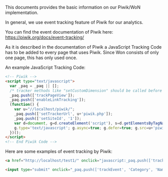 
This documents provides the basic information on our Piwik/WoN implementation. 

In general, we use event tracking feature of Piwik for our analytics. 

You can find the event documentation of Piwik here:
https://piwik.org/docs/event-tracking/

As it is described in the documentation of Piwik a JavaScript Tracking Code has to be added to every page that uses Piwik. Since Won consists of only one page, this has only used once.

An example JavaScript Tracking Code:
```HTML
<!-- Piwik -->
<script type="text/javascript">
  var _paq = _paq || [];
  /* tracker methods like "setCustomDimension" should be called before "trackPageView" */
  _paq.push(['trackPageView']);
  _paq.push(['enableLinkTracking']);
  (function() {
    var u="//localhost/piwik/";
    _paq.push(['setTrackerUrl', u+'piwik.php']);
    _paq.push(['setSiteId', '1']);
    var d=document, g=d.createElement('script'), s=d.getElementsByTagName('script')[0];
    g.type='text/javascript'; g.async=true; g.defer=true; g.src=u+'piwik.js'; s.parentNode.insertBefore(g,s);
  })();
</script>
<!-- End Piwik Code -->
```

Here are some examples of event tracking by Piwik:

```HTML
<a href="http://localhost/test1/" onclick="javascript:_paq.push(['trackEvent', 'Menu', 'Freedom']);">Freedom page</a>

<input type="submit" onclick="_paq.push(['trackEvent', 'Category', 'Name', 'Description', 8.18]); " value="Click" name="commit">
```









